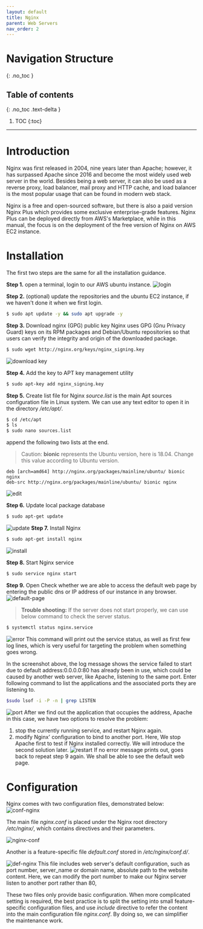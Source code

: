 ```yaml
---
layout: default
title: Nginx 
parent: Web Servers
nav_order: 2
---
```


# Navigation Structure
{: .no_toc }

## Table of contents
{: .no_toc .text-delta }

1. TOC
{:toc}

---

# Introduction
Nginx was first released in 2004, nine years later than Apache; however, it has surpassed Apache since 2016 and become the most widely used web server in the world. Besides being a web server, it can also be used as a reverse proxy, load balancer, mail proxy and HTTP cache, and load balancer is the most popular usage that can be found in modern web stack. 

Nginx is a free and open-sourced software, but there is also a paid version Nginx Plus which provides some exclusive enterprise-grade features. Nginx Plus can be deployed directly from AWS's Marketplace, while in this manual, the focus is on the deployment of the free version of Nginx on AWS EC2 instance.

# Installation
The first two steps are the same for all the installation guidance.

**Step 1.** open a terminal, login to our AWS ubuntu instance.
![login](../../assets/images/login.png)

**Step 2.** (optional) update the repositories and the ubuntu EC2 instance, if we haven't done it when we first login.
```bash
$ sudo apt update -y && sudo apt upgrade -y
```

**Step 3.** Download nginx (GPG) public key
Nginx uses GPG (Gnu Privacy Guard) keys on its RPM packages and Debian/Ubuntu repositories so that users can verify the integrity and origin of the downloaded package. 
```bash
$ sudo wget http://nginx.org/keys/nginx_signing.key
```
![download key](../../assets/images/download-key.png)

**Step 4.** Add the key to APT key management utility

```bash
$ sudo apt-key add nginx_signing.key
```

**Step 5.** Create list file for Nginx
*source.list* is the main Apt sources configuration file in Linux system. We can use any text editor to open it in the directory */etc/apt/*.
```bash
$ cd /etc/apt   
$ ls
$ sudo nano sources.list
```
append the following two lists at the end.
> Caution: **bionic** represents the Ubuntu version, here is 18.04. Change this value according to Ubuntu version. 
```
deb [arch=amd64] http://nginx.org/packages/mainline/ubuntu/ bionic nginx
deb-src http://nginx.org/packages/mainline/ubuntu/ bionic nginx
```

![edit](../../assets/images/nginx-source.png)

**Step 6.** Update local package database
```bash
$ sudo apt-get update
```
![update](../../assets/images/update-apt.png)
**Step 7.** Install Nginx
```bash
$ sudo apt-get install nginx
```
![install](../../assets/images/install-nginx.png)

**Step 8.** Start Nginx service
```bash
$ sudo service nginx start
```

**Step 9.** Open 
Check whether we are able to access the default web page by entering the public dns or IP address of our instance in any browser.
![default-page](../../assets/images/default-nginx.png)
>**Trouble shooting:**
If the server does not start properly, we can use below command to check the server status.

```bash
$ systemctl status nginx.service
```
![error](../../assets/images/fail-start-nginx.png)
This command will print out the service status, as well as first few log lines, which is very useful for targeting the problem when something goes wrong.  

In the screenshot above, the log message shows the service failed to start due to default address:0.0.0.0:80 has already been in use, which could be caused by another web server, like Apache, listening to the same port. Enter following command to list the applications and the associated ports they are listening to.
```bash
$sudo lsof -i -P -n | grep LISTEN
```
![port](../../assets/images/port-used.png)
After we find out the application that occupies the address, Apache in this case, we have two options to resolve the problem:
1. stop the currently running service, and restart Nginx again. 
2. modify Nginx' configuration to bind to another port.
Here, We stop Apache first to test if Nginx installed correctly. We will introduce the second solution later.
![restart](../../assets/images/restart-nginx.png)
If no error message prints out, goes back to repeat step 9 again. We shall be able to see the default web page.

# Configuration

Nginx comes with two configuration files, demonstrated below:
![conf-nginx](../../assets/images/conf-nginx.png)

The main file *nginx.conf* is placed under the Nginx root directory */etc/nginx/*, which contains directives and their parameters.

![nginx-conf](../../assets/images/nginx-conf.png)

Another is a feature-specific file *default.conf* stored in */etc/nginx/conf.d/*. 

![def-nginx](../../assets/images/def-conf-nginx.png)
This file includes web server's default configuration, such as port number, server_name or domain name, absolute path to the website content. 
Here, we can modify the port number to make our Nginx server listen to another port rather than 80,

These two files only provide basic configuration. When more complicated setting is required, the best practice is to split the setting into small feature-specific configuration files, and use *include* directive to refer the content into the main configuration file *nginx.conf*. By doing so, we can simplifier the maintenance work.
